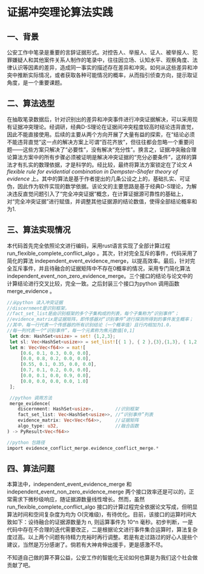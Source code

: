 # 证据冲突理论算法实践

## 一、背景

公安工作中笔录是重要的言辞证据形式。对控告人、举报人、证人、被举报人、犯罪嫌疑人和其他案件关系人制作的笔录中，往往因立场、认知水平、观察角度、法律认识等因素的差异，造成同一事实的描述存在差异和冲突。如何从这些差异和冲突中推断实际情况，或者获取各种可能情况的概率，从而指引侦查方向，提示取证角度，是一个重要课题。

## 二、算法选型

在抽取笔录数据后，针对识别出的差异和冲突事件进行冲突证据解决，可以采用现有证据冲突理论。经调研，经典D-S理论在证据间冲突程度较高时结论违背直觉，因此不能直接使用。后续的主要从两个方向开展了大量有益的探索，在“结论必须不能违背直觉”这一点的解决方案上可谓“百花齐放”，但往往都会忽略一个重要问题——这些方案只解决了“必要性”，没有解决“充分性”。换言之，证据冲突融合理论算法方案中的所有步骤必须被证明是解决冲突证据的“充分必要条件”，这样的算法才有扎实的数理依据，才是科学的。经比较，最终将算法方案锁定在了论文 *A flexible rule for evidential combination in Dempster–Shafer theory of evidence* 上。其中的算法是基于作者提出的几条公设之上的，基础扎实、可证伪，因此作为软件实现的数学依据。该论文的主要思路是基于经典D-S理论，为解决违反直觉问题引入了“完全冲突证据”概念，在计算证据源可靠性的基础上，对“完全冲突证据”进行赋值，并调整其他证据源的结论数值，使得全部结论概率和为1.

## 三、算法实现情况

本代码首先完全依照论文进行编码，采用rust语言实现了全部计算过程 run_flexible_complete_conflict_algo 。其次，针对完全互斥的事件，代码采用了简化的算法 independent_event_evidence_merge，以提高效率。最后，针对完全互斥事件，并且待融合的证据矩阵中不存在0概率的情况，采用专门简化算法 independent_event_non_zero_evidence_merge。三个接口的结论与论文中的计算结论进行交叉比较，完全一致。之后封装三个接口为python 调用函数 merge_evidence 。

```rust
//从python 读入冲突证据
//discernment是识别框架，
//fact_set_list是由识别框架的多个子集构成的列表，每个子集称为“识别事件”；
//evidence_matrix是证据矩阵，即传感器对“识别事件”进行探测所得到的事件发生概率；
//其中，每一行代表一个传感器的所有识别结论（一个概率值）且行内相加为1.0，
//每一列代表一个“识别事件”，每一个元素称为焦元数值[0,1]
 let dcm: HashSet<usize> = set! {1,2,3};
 let sl: Vec<HashSet<usize>> = set_list![{ 1 }, { 2 },{3},{1,3}, { 1,2,3}];
 let m: Vec<Vec<f64>> = mat![
     [0.6, 0.1, 0.3, 0.0, 0.0],
     [0.0, 0.8, 0.2, 0.0, 0.0],
     [0.55, 0.1, 0.35, 0.0, 0.0],
     [0.7, 0.1, 0.2, 0.0, 0.0],
     [0.0, 0.1, 0.0, 0.9, 0.0],
     [0.0, 0.0, 0.0, 0.0, 1.0]
 ];

 //python 调用方法
 merge_evidence(
    discernment: HashSet<usize>,        //识别框架
    fact_set_list: Vec<HashSet<usize>>, //“识别事件”列表
    evidence_matrix: Vec<Vec<f64>>,     //证据矩阵
    algo_type: u32,                     //融合函数
) -> PyResult<Vec<f64>>

//python 包路径
import evidence_conflict_merge.evidence_conflict_merge.*
```

## 四、算法问题

本算法中，independent_event_evidence_merge 和 independent_event_non_zero_evidence_merge 两个接口效率还是可以的，正常需求下微秒级响应，随证据源数量线性增长。然而，虽然run_flexible_complete_conflict_algo 接口的计算过程完全依据论文写成，但明显算法时间和空间复杂度为均为 O(灾难级)，有待优化。目前，该接口的运算时间大致如下：设待融合的证据源数量为 n, 则运算事件为 10^n 毫秒。初步判断，一是代码中存在不合理的迭代需要改正，二是根据论文进行事件集合运算时，算法复杂度过高。以上两个问题有待精力充裕时再行调整。若是有走过路过的好心人提些个建议，当然是万分感谢了。倘若有大神肯伸出援手，更是感激不尽。

不知道自己做的算不算公益，公安工作的智能化无论如何也算是为我们这个社会做贡献了吧。
